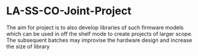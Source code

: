 # LA-SS-CO-Joint-Project
 The aim for project is to also develop libraries of such firmware models which can be used in off the shelf mode to create projects of larger scope. The subsequent batches may improvise the hardware design and increase the size of library 
